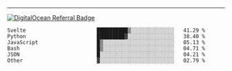 ---
[![DigitalOcean Referral Badge](https://web-platforms.sfo2.digitaloceanspaces.com/WWW/Badge%203.svg)](https://www.digitalocean.com/?refcode=37fa54d82492&utm_campaign=Referral_Invite&utm_medium=Referral_Program&utm_source=badge)

<!--START_SECTION:waka-->

```text
Svelte                       ██████████▒░░░░░░░░░░░░░░   41.29 %
Python                       █████████▓░░░░░░░░░░░░░░░   38.40 %
JavaScript                   █▒░░░░░░░░░░░░░░░░░░░░░░░   05.13 %
Bash                         █▒░░░░░░░░░░░░░░░░░░░░░░░   04.71 %
JSON                         █░░░░░░░░░░░░░░░░░░░░░░░░   04.21 %
Other                        ▓░░░░░░░░░░░░░░░░░░░░░░░░   02.79 %
```

<!--END_SECTION:waka-->


[linkedin]: https://www.linkedin.com/in/mohamed-elh/

